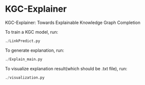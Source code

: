 # KGC-Explainer
KGC-Explainer: Towards Explainable Knowledge Graph Completion

To train a KGC model, run:
``` python
./LinkPredict.py
```

To generate explanation, run:
``` python
./Explain_main.py
```

To visualize explanation result(which should be .txt file), run:
``` python
./visualization.py
```
